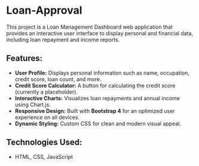 # Loan-Approval
This project is a Loan Management Dashboard web application that provides an interactive user interface to display personal and financial data, including loan repayment and income reports. 

## Features:
- **User Profile:** Displays personal information such as name, occupation, credit score, loan count, and more.
- **Credit Score Calculator:** A button for calculating the credit score (currently a placeholder).
- **Interactive Charts:** Visualizes loan repayments and annual income using Chart.js.
- **Responsive Design:** Built with **Bootstrap 4** for an optimized user experience on all devices.
- **Dynamic Styling:** Custom CSS for clean and modern visual appeal.

## Technologies Used:
- HTML, CSS, JavaScript
